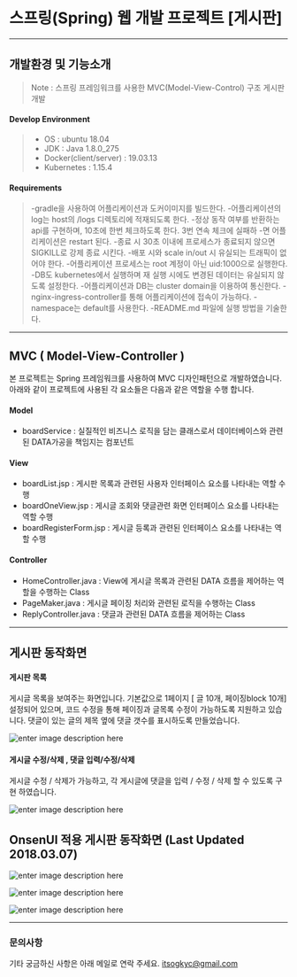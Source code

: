 ﻿스프링(Spring) 웹 개발 프로젝트 [게시판]
===================

----------

개발환경 및 기능소개
-------------
>Note :
>스프링 프레임워크를 사용한 MVC(Model-View-Control) 구조 게시판 개발

#### Develop Environment

>- OS : ubuntu 18.04
>- JDK : Java 1.8.0_275
>- Docker(client/server) : 19.03.13
>- Kubernetes : 1.15.4


#### Requirements
>-gradle을 사용하여 어플리케이션과 도커이미지를 빌드한다.
>-어플리케이션의 log는 host의 /logs 디렉토리에 적재되도록 한다.
>-정상 동작 여부를 반환하는 api를 구현하며, 10초에 한번 체크하도록 한다. 3번 연속 체크에 실패하
>-면 어플리케이션은 restart 된다.
>-종료 시 30초 이내에 프로세스가 종료되지 않으면 SIGKILL로 강제 종료 시킨다.
>-배포 시와 scale in/out 시 유실되는 트래픽이 없어야 한다.
>-어플리케이션 프로세스는 root 계정이 아닌 uid:1000으로 실행한다.
>-DB도 kubernetes에서 실행하며 재 실행 시에도 변경된 데이터는 유실되지 않도록 설정한다.
>-어플리케이션과 DB는 cluster domain을 이용하여 통신한다.
>-nginx-ingress-controller를 통해 어플리케이션에 접속이 가능하다.
>-namespace는 default를 사용한다.
>-README.md 파일에 실행 방법을 기술한다.



----------
MVC ( Model-View-Controller ) 
-------------
본 프로젝트는 Spring 프레임워크를 사용하여 MVC 디자인패턴으로 개발하였습니다. 
아래와 같이 프로젝트에 사용된 각 요소들은 다음과 같은 역할을 수행 합니다. 
#### **Model** 
 * boardService : 실질적인 비즈니스 로직을 담는 클래스로서 데이터베이스와 관련된 DATA가공을 책임지는 
 컴포넌트

#### **View**
* boardList.jsp : 게시판 목록과 관련된 사용자 인터페이스 요소를 나타내는 역할 수행
* boardOneView.jsp : 게시글 조회와 댓글관련 화면 인터페이스 요소를 나타내는 역할 수행
* boardRegisterForm.jsp : 게시글 등록과 관련된 인터페이스 요소를 나타내는 역할 수행

#### **Controller**    
* HomeController.java : View에 게시글 목록과 관련된 DATA 흐름을 제어하는 역할을 수행하는 Class
* PageMaker.java : 게시글 페이징 처리와 관련된 로직을 수행하는 Class
* ReplyController.java : 댓글과 관련된 DATA 흐름을 제어하는 Class


------------

게시판 동작화면
-------------

####  **게시판 목록**
게시글 목록을 보여주는 화면입니다. 기본값으로 1페이지 [ 글 10개, 페이징block 10개] 설정되어 있으며, 코드 수정을 통해 페이징과 글목록 수정이 가능하도록 지원하고 있습니다.
 댓글이 있는 글의 제목 옆에 댓글 갯수를 표시하도록 만들었습니다.
 
![enter image description here](https://github.com/itsogkyc/Spring_Board/blob/master/imgfile/img_01.png?raw=true)

####  **게시글 수정/삭제 , 댓글 입력/수정/삭제**
게시글 수정 / 삭제가 가능하고, 각 게시글에 댓글을 입력 / 수정 / 삭제 할 수 있도록 구현 하였습니다.

![enter image description here](https://github.com/itsogkyc/Spring_Board/blob/master/imgfile/img_04.png?raw=true)


OnsenUI 적용 게시판 동작화면 (Last Updated 2018.03.07)
-------------


![enter image description here](https://github.com/itsogkyc/Spring_Board/blob/master/imgfile/onsen1.png?raw=true)



![enter image description here](https://github.com/itsogkyc/Spring_Board/blob/master/imgfile/onsen2.png?raw=true)


![enter image description here](https://github.com/itsogkyc/Spring_Board/blob/master/imgfile/onsen3.png?raw=true)

----------


### 문의사항
기타 궁금하신 사항은 아래 메일로 연락 주세요.
itsogkyc@gmail.com

